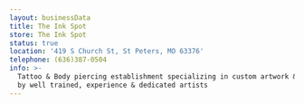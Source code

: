 ```yaml
---
layout: businessData
title: The Ink Spot
store: The Ink Spot
status: true
location: '419 S Church St, St Peters, MO 63376'
telephone: (636)387-0504
info: >-
  Tattoo & Body piercing establishment specializing in custom artwork & piercing
  by well trained, experience & dedicated artists
---
```


